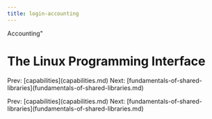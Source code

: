 ```yaml
---
title: login-accounting
---
```


Accounting\"

# The Linux Programming Interface

Prev: \[capabilities](capabilities.md) Next:
\[fundamentals-of-shared-libraries](fundamentals-of-shared-libraries.md)

Prev: \[capabilities](capabilities.md) Next:
\[fundamentals-of-shared-libraries](fundamentals-of-shared-libraries.md)
